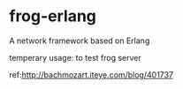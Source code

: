 frog-erlang
===========

A network framework based on Erlang

temperary usage: to test frog server

ref:http://bachmozart.iteye.com/blog/401737
